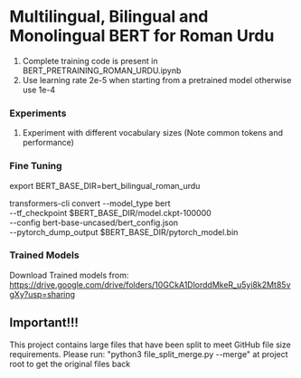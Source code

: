 # Multilingual, Bilingual and Monolingual BERT for Roman Urdu

1. Complete training code is present in BERT_PRETRAINING_ROMAN_URDU.ipynb
2. Use learning rate 2e-5 when starting from a pretrained model otherwise use 1e-4

### Experiments
1. Experiment with different vocabulary sizes (Note common tokens and performance)


### Fine Tuning
export BERT_BASE_DIR=bert_bilingual_roman_urdu

transformers-cli convert --model_type bert \
  --tf_checkpoint $BERT_BASE_DIR/model.ckpt-100000 \
  --config bert-base-uncased/bert_config.json \
  --pytorch_dump_output $BERT_BASE_DIR/pytorch_model.bin
  
 ### Trained Models
 Download Trained models from:
 https://drive.google.com/drive/folders/10GCkA1DlorddMkeR_u5yi8k2Mt85vgXy?usp=sharing

## Important!!!

This project contains large files that have been split to meet GitHub file size requirements.
Please run: "python3 file_split_merge.py --merge" at project root to get the original files back